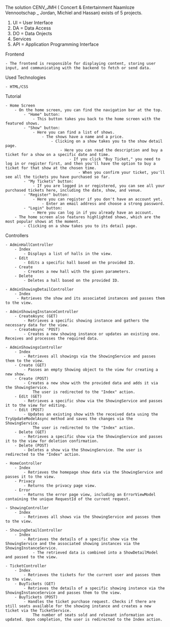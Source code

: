 The solution CENV_JMH ( Concert & Entertainment Naamloze Vennootschap _ Jordan, Michiel and Hassan)
exists of 5 projects.

1. UI = User Interface
2. DA = Data Access
3. DO = Data Onjects
4. Services
5. API = Application Programming Interface



Frontend

	- The frontend is responsible for displaying content, storing user input, and communicating with the backend to fetch or send data.


Used Technologies

	- HTML/CSS


Tutorial

	- Home Screen
		- On the home screen, you can find the navigation bar at the top.
			- "Home" button:
				- This button takes you back to the home screen with the featured shows.
			- "Show" button:
				- Here you can find a list of shows.
					- The shows have a name and a price.
						- Clicking on a show takes you to the show detail page.
							- Here you can read the description and buy a ticket for a show on a specific date and time.
								- If you click "Buy Ticket," you need to log in or register first, and then you'll have the option to buy a ticket for that show at the chosen time.
									- When you confirm your ticket, you'll see all the tickets you have purchased so far.
			- "My Tickets" button:
				- If you are logged in or registered, you can see all your purchased tickets here, including the date, show, and venue.
			- "Register" button:
				- Here you can register if you don't have an account yet.
					- Enter an email address and choose a strong password.
			- "Login" button:
				- Here you can log in if you already have an account.
		- The home screen also features highlighted shows, which are the most popular shows at the moment.
			- Clicking on a show takes you to its detail page.


Controllers
	
	- AdminHallController
		- Index
			- Displays a list of halls in the view.
		- Edit
			- Edits a specific hall based on the provided ID.
		- Create
			- Creates a new hall with the given parameters.
		- Delete
			- Deletes a hall based on the provided ID.

	- AdminShowingDetailController
		- Index
		 - Retrieves the show and its associated instances and passes them to the view.

	- AdminShowingInstanceController
		- CreateAsync (GET)
			- Retrieves a specific showing instance and gathers the necessary data for the view.
		- CreateAsync 'POST)
			- Creates a new showing instance or updates an existing one. Receives and processes the required data.

	- AdminShowingsController
		- Index
			- Retrieves all showings via the ShowingService and passes them to the view.
		- Create (GET)
			- Passes an empty Showing object to the view for creating a new show.
		- Create (POST)
			- Creates a new show with the provided data and adds it via the ShowingService.
				The user is redirected to the "Index" action.
		- Edit (GET)
			- Retrieves a specific show via the ShowingService and passes it to the view for editing.
		- Edit (POST)
			- Updates an existing show with the received data using the TryUpdateModelAsync method and saves the changes via the ShowingService.
				The user is redirected to the "Index" action.
		- Delete (GET)
			- Retrieves a specific show via the ShowingService and passes it to the view for deletion confirmation.
		- Delete (POST)
			- Deletes a show via the ShowingService. The user is redirected to the "Index" action.

	- HomeController
		- Index
			- Retrieves the homepage show data via the ShowingService and passes it to the view.
		- Privacy
			- Returns the privacy page view.
		- Error	
			- Returns the error page view, including an ErrorViewModel containing the unique RequestId of the current request.

	- ShowingController
		- Index
			- Retrieves all shows via the ShowingService and passes them to the view.

	- ShowingDetailController
		- Index
			- Retrieves the details of a specific show via the ShowingService and the associated showing instances via the ShowingInstanceService.
				- The retrieved data is combined into a ShowDetailModel and passed to the view.

	- TicketController
		- Index
			- Retrieves the tickets for the current user and passes them to the view.
		- BuyTickets (GET)
			- Retrieves the details of a specific showing instance via the ShowingInstanceService and passes them to the view.
		- BuyTickets (POST)
			- Handles the ticket purchase request. Checks if there are still seats available for the showing instance and creates a new ticket via the TicketService.
				The number of seats sold and relevant information are updated. Upon completion, the user is redirected to the Index action.
